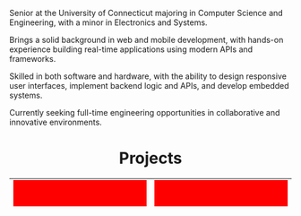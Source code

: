 Senior at the University of Connecticut majoring in Computer Science and Engineering, with a minor in Electronics and Systems.

Brings a solid background in web and mobile development, with hands-on experience building real-time applications using modern APIs and frameworks.

Skilled in both software and hardware, with the ability to design responsive user interfaces, implement backend logic and APIs, and develop embedded systems.

Currently seeking full-time engineering opportunities in collaborative and innovative environments.


<div style="text-align: center;">
  <h1>Projects</h1>
  <table width="50px" height="50px" style="margin: 0 auto;">
      <td style="vertical-align: top; width: 650px; text-align: center;">
        <img src="/Solid_red.png" width="100%" /><br/>
        <img src="/Solid_red.png" width="100%" /><br/>
      </td>
      <td style="vertical-align: top; width: 650px; text-align: center;">
        <img src="/Solid_red.png" width="100%" /><br/>
        <img src="/Solid_red.png" width="100%" /><br/>
      </td>
  </table>
</div>

